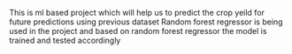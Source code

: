 This is ml based project which will help us to predict the crop yeild for future predictions using previous dataset
Random forest regressor is being used in the project and based on random forest regressor the model is trained and tested accordingly
